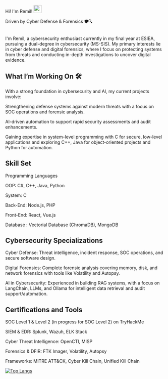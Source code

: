 Hi! I'm Remil! <img src="https://media.giphy.com/media/hvRJCLFzcasrR4ia7z/giphy.gif" width="25px">

Driven by Cyber Defense & Forensics 🛡️🔍

<br/>I'm Remil, a cybersecurity enthusiast currently in my final year at ESIEA, pursuing a dual-degree in cybersecurity (MS-SIS). My primary interests lie in cyber defense and digital forensics, where I focus on protecting systems from threats and conducting in-depth investigations to uncover digital evidence.


## What I’m Working On 🛠️

With a strong foundation in cybersecurity and AI, my current projects involve:

Strengthening defense systems against modern threats with a focus on SOC operations and forensic analysis.

AI-driven automation to support rapid security assessments and audit enhancements.

Gaining expertise in system-level programming with C for secure, low-level applications and exploring C++, Java for object-oriented projects and Python for automation.

## Skill Set

Programming Languages

OOP: C#, C++, Java, Python

System: C

Back-End: Node.js, PHP

Front-End: React, Vue.js

Database : Vectorial Database (ChromaDB), MongoDB

## Cybersecurity Specializations

Cyber Defense: Threat intelligence, incident response, SOC operations, and secure software design.

Digital Forensics: Complete forensic analysis covering memory, disk, and network forensics with tools like Volatility and Autopsy.

AI in Cybersecurity: Experienced in building RAG systems, with a focus on LangChain, LLMs, and Ollama for intelligent data retrieval and audit support/automation.

## Certifications and Tools

SOC Level 1 & Level 2 (in progress for SOC Level 2) on TryHackMe

SIEM & EDR: Splunk, Wazuh, ELK Stack

Cyber Threat Intelligence: OpenCTI, MISP

Forensics & DFIR: FTK Imager, Volatility, Autopsy

Frameworks: MITRE ATT&CK, Cyber Kill Chain, Unified Kill Chain




[![Top Langs](https://github-readme-stats.vercel.app/api/top-langs/?username=RemilRLs)](https://github.com/anuraghazra/github-readme-stats)
